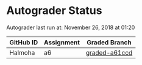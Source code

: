 # Autograder Status
Autograder last run at: November 26, 2018 at 01:20

| GitHub ID | Assignment | Graded Branch |
|-----------|------------|---------------|
| Halmoha | a6 | [graded-a61ccd](https://github.com/Fall2018COMP401-001/a6-Halmoha/tree/graded-a61ccd) | 
